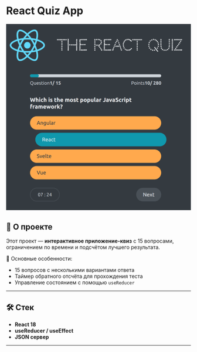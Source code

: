 #  React Quiz App

![Quiz App Preview](./public/preview.png)

## 📌 О проекте

Этот проект — **интерактивное приложение-квиз** с 15 вопросами, ограничением по времени и подсчётом лучшего результата.  

🎯 Основные особенности:
- 15 вопросов с несколькими вариантами ответа
- Таймер обратного отсчёта для прохождения теста
- Управление состоянием с помощью `useReducer`

---

## 🛠 Стек

- **React 18** 
- **useReducer / useEffect**
- **JSON сервер** 

---

